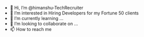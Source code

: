 - 👋 Hi, I’m @himanshu-TechRecruiter
- 👀 I’m interested in Hiring Developers for my Fortune 50 clients
- 🌱 I’m currently learning ...
- 💞️ I’m looking to collaborate on ...
- 📫 How to reach me

<!---
himanshu-TechRecruiter/himanshu-TechRecruiter is a ✨ special ✨ repository because its `README.md` (this file) appears on your GitHub profile.
You can click the Preview link to take a look at your changes.
--->
